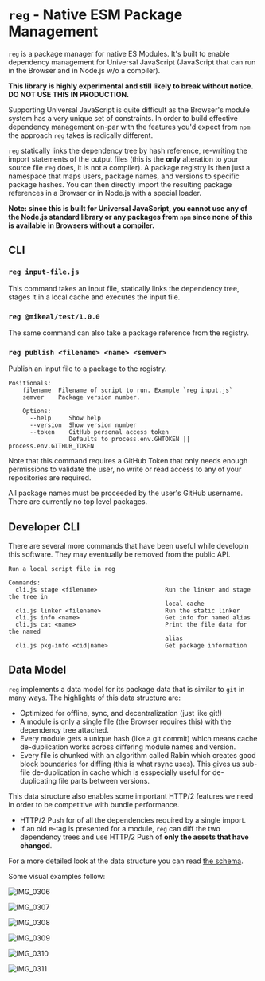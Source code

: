 # `reg` - Native ESM Package Management

`reg` is a package manager for native ES Modules. It's
built to enable dependency management for Universal JavaScript
(JavaScript that can run in the Browser and in Node.js w/o a compiler).

**This library is highly experimental and still likely to break without
notice. DO NOT USE THIS IN PRODUCTION.**

Supporting Universal JavaScript is quite difficult as the Browser's
module system has a very unique set of constraints. In order to build
effective dependency management on-par with the features you'd expect
from `npm` the approach `reg` takes is radically different.

`reg` statically links the dependency tree by hash reference, re-writing
the import statements of the output files (this is the **only** alteration to
your source file `reg` does, it is not a compiler). A package registry
is then just a namespace that maps users, package names, and versions to
specific package hashes. You can then directly import the resulting package
references in a Browser or in Node.js with a special loader.

**Note: since this is built for Universal JavaScript, you cannot use any
of the Node.js standard library or any packages from `npm` since none
of this is available in Browsers without a compiler.**

## CLI

### `reg input-file.js`

This command takes an input file, statically links the dependency tree,
stages it in a local cache and executes the input file.

### `reg @mikeal/test/1.0.0`

The same command can also take a package reference from the registry.

### `reg publish <filename> <name> <semver>`

Publish an input file to a package to the registry.

```
Positionals:
    filename  Filename of script to run. Example `reg input.js`
    semver    Package version number.

    Options:
      --help     Show help
      --version  Show version number
      --token    GitHub personal access token
                 Defaults to process.env.GHTOKEN || process.env.GITHUB_TOKEN
```

Note that this command requires a GitHub Token that only needs enough permissions
to validate the user, no write or read access to any of your repositories are
required.

All package names must be proceeded by the user's GitHub username. There are currently
no top level packages.

## Developer CLI

There are several more commands that have been useful while developin this
software. They may eventually be removed from the public API.

```
Run a local script file in reg

Commands:
  cli.js stage <filename>                   Run the linker and stage the tree in
                                            local cache
  cli.js linker <filename>                  Run the static linker
  cli.js info <name>                        Get info for named alias
  cli.js cat <name>                         Print the file data for the named
                                            alias
  cli.js pkg-info <cid|name>                Get package information
```

## Data Model

`reg` implements a data model for its package data that is similar to
`git` in many ways. The highlights of this data structure are:

* Optimized for offline, sync, and decentralization (just like git!)
* A module is only a single file (the Browser requires this) with the
dependency tree attached.
* Every module gets a unique hash (like a git commit) which means
cache de-duplication works across differing module names and version.
* Every file is chunked with an algorithm called Rabin which creates
good block boundaries for diffing (this is what rsync uses). This
gives us sub-file de-duplication in cache which is esspecially
useful for de-duplicating file parts between versions.

This data structure also enables some important HTTP/2 features
we need in order to be competitive with bundle performance.

* HTTP/2 Push for of all the dependencies required by a single import.
* If an old e-tag is presented for a module, `reg` can diff the two
dependency trees and use HTTP/2 Push of **only the assets that have
changed**.

For a more detailed look at the data structure you can read 
[the schema](./Schema.md).

Some visual examples follow:

![IMG_0306](https://user-images.githubusercontent.com/579/70022957-d562b300-154a-11ea-8b45-fee33f8316a7.jpeg)

![IMG_0307](https://user-images.githubusercontent.com/579/70022968-dd225780-154a-11ea-864c-868983eace65.jpeg)

![IMG_0308](https://user-images.githubusercontent.com/579/70022981-e3183880-154a-11ea-97e0-3c02b7f47554.jpeg)

![IMG_0309](https://user-images.githubusercontent.com/579/70022985-e8758300-154a-11ea-9f47-14fcdc363155.jpeg)

![IMG_0310](https://user-images.githubusercontent.com/579/70023075-2c688800-154b-11ea-9584-75e6904bdce2.jpeg)

![IMG_0311](https://user-images.githubusercontent.com/579/70023088-2ffc0f00-154b-11ea-9e35-f77574fb3600.jpeg)
